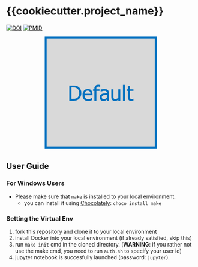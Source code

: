 # {{cookiecutter.project_name}}
[![DOI](https://img.shields.io/badge/DOI-wip-blue.svg?longCache=true)]()
[![PMID](https://img.shields.io/badge/PMID-wip-orange.svg?longCache=true)]()
<div align="center">
<img src="./logos/default.png" alt="graphical abstract" width="300" height="300" title="graphical abstract">
</div>

## User Guide
### For Windows Users
- Please make sure that `make` is installed to your local environment.
    - you can install it using [Chocolately](https://chocolatey.org/): `choco install make`

### Setting the Virtual Env
1. fork this repository and clone it to your local environment
2. install Docker into your local environment (if already satisfied, skip this)
3. run `make init` cmd in the cloned directory. (**WARNING**: if you rather not use the make cmd, you need to run `auth.sh` to specify your user id)
4. jupyter notebook is succesfully launched (password: `jupyter`).

